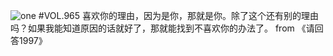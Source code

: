 ![one](http://image.wufazhuce.com/Fl-M9D27Qoyippx1iECc8nkNLnof)
#VOL.965
喜欢你的理由，因为是你，那就是你。除了这个还有别的理由吗？如果我能知道原因的话就好了，那就能找到不喜欢你的办法了。 from 《请回答1997》 